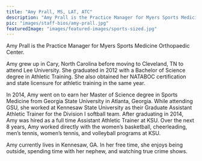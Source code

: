 ```yaml
---
title: "Amy Prall, MS, LAT, ATC"
description: "Amy Prall is the Practice Manager for Myers Sports Medicine Orthopaedic Center."
pic: "images/staff-bios/amy-prall.jpg"
featuredImage: "images/featured-images/sports-sized.jpg"
---
```


Amy Prall is the Practice Manager for Myers Sports Medicine Orthopaedic Center.

Amy grew up in Cary, North Carolina before moving to Cleveland, TN to attend Lee University.
She graduated in 2012 with a Bachelor of Science degree in Athletic Training. She also
obtained her NATABOC certification and state licensure for athletic training in the same year.

In 2014, Amy went on to earn her Master of Science degree in Sports Medicine from Georgia
State University in Atlanta, Georgia. While attending GSU, she worked at Kennesaw State
University as their Graduate Assistant Athletic Trainer for the Division I softball team. After
graduating in 2014, Amy was hired as a full time Assistant Athletic Trainer at KSU. Over the
next 8 years, Amy worked directly with the women’s basketball, cheerleading, men’s tennis,
women’s tennis, and volleyball programs at KSU.

Amy currently lives in Kennesaw, GA. In her free time, she enjoys being outside, spending time
with her nephew, and watching true crime shows.
